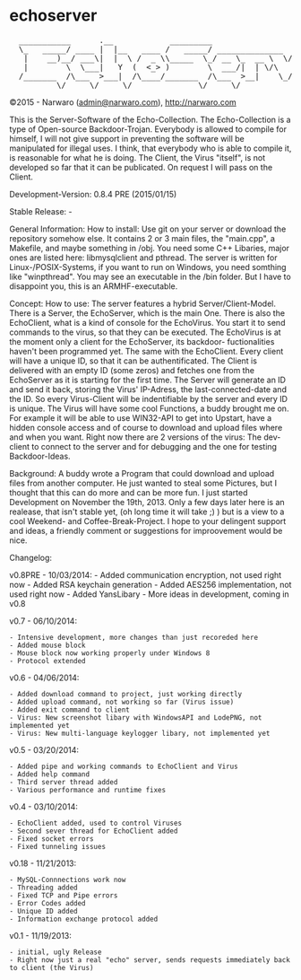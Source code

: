 echoserver
==========

<pre>
  ___________      .__            _________                                
  \_   _____/ ____ |  |__   ____ /   _____/ ______________  __ ___________ 
   |    __)__/ ___\|  |  \ /  _ \\_____  \_/ __ \_  __ \  \/ // __ \_  __ \
   |        \  \___|   Y  (  <_> )        \  ___/|  | \/\   /\  ___/|  | \/
  /_______  /\___  >___|  /\____/_______  /\___  >__|    \_/  \___  >__|   
          \/     \/     \/              \/     \/                 \/      
</pre>
          
  ©2015 - Narwaro (admin@narwaro.com), http://narwaro.com

  This is the Server-Software of the Echo-Collection. The Echo-Collection is a type of Open-source Backdoor-Trojan.
  Everybody is allowed to compile for himself, I will not give support in preventing the software will be manipulated
  for illegal uses. I think, that everybody who is able to compile it, is reasonable for what he is doing.
  The Client, the Virus "itself", is not developed so far that it can be publicated. On request I will pass on the 
  Client. 
  
  Development-Version: 0.8.4 PRE (2015/01/15)
  
  Stable Release: - 
  
  
  General Information: How to install:
  Use git on your server or download the repository somehow else. It contains 2 or 3 main files, the "main.cpp",
  a Makefile, and maybe something in /obj. You need some C++ Libaries, major ones are listed here: libmysqlclient and 
  pthread. The server is written for Linux-/POSIX-Systems, if you want to run on Windows, you need somthing like 
  "winpthread". You may see an executable in the /bin folder. But I have to disappoint you, this is an ARMHF-executable.
  
  Concept: How to use:
  The server features a hybrid Server/Client-Model. There is a Server, the EchoServer, which is the main One.
  There is also the EchoClient, what is a kind of console for the EchoVirus. You start it to send commands to the
  virus, so that they can be executed. The EchoVirus is at the moment only a client for the EchoServer, its backdoor-
  fuctionalities haven't been programmed yet. The same with the EchoClient. Every client will have a unique ID, so that
  it can be authentificated. The Client is delivered with an empty ID (some zeros) and fetches one from the EchoServer
  as it is starting for the first time. The Server will generate an ID and send it back, storing the Virus' IP-Adress, 
  the last-connected-date and the ID. So every Virus-Client will be indentifiable by the server and every ID is unique.
  The Virus will have some cool Functions, a buddy brought me on. For example it will be able to use WIN32-API to 
  get into Upstart, have a hidden console access and of course to download and upload files where and when you want.
  Right now there are 2 versions of the virus: The dev-client to connect to the server and for debugging and the one
  for testing Backdoor-Ideas. 
  
  Background:
  A buddy wrote a Program that could download and upload files from another computer. He just wanted to steal some 
  Pictures, but I thought that this can do more and can be more fun. I just started Development on November the 19th, 
  2013. Only a few days later here is an realease, that isn't stable yet, (oh long time it will take ;) ) but is a view
  to a cool Weekend- and Coffee-Break-Project. I hope to your delingent support and ideas, a friendly comment or 
  suggestions for improovement would be nice.
  
  Changelog:
  
  v0.8PRE - 10/03/2014:
    - Added communication encryption, not used right now
    - Added RSA keychain generation
    - Added AES256 implementation, not used right now
    - Added YansLibary
    - More ideas in development, coming in v0.8


  v0.7 - 06/10/2014:
  
    - Intensive development, more changes than just recoreded here
    - Added mouse block
    - Mouse block now working properly under Windows 8
    - Protocol extended


  v0.6 - 04/06/2014:
  
    - Added download command to project, just working directly
    - Added upload command, not working so far (Virus issue)
    - Added exit command to client
    - Virus: New screenshot libary with WindowsAPI and LodePNG, not implemented yet
    - Virus: New multi-language keylogger libary, not implemented yet


  v0.5 - 03/20/2014:
  
    - Added pipe and working commands to EchoClient and Virus 
    - Added help command
    - Third server thread added
    - Various performance and runtime fixes


  v0.4 - 03/10/2014:
  
    - EchoClient added, used to control Viruses
    - Second sever thread for EchoClient added
    - Fixed socket errors
    - Fixed tunneling issues


  v0.18 - 11/21/2013:
  
    - MySQL-Connnections work now
    - Threading added
    - Fixed TCP and Pipe errors
    - Error Codes added
    - Unique ID added
    - Information exchange protocol added


  v0.1 - 11/19/2013:
  
    - initial, ugly Release
    - Right now just a real "echo" server, sends requests immediately back to client (the Virus)
  
